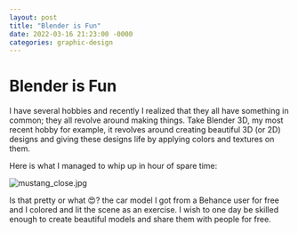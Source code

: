 ```yaml
---
layout: post
title: "Blender is Fun"
date: 2022-03-16 21:23:00 -0000
categories: graphic-design
---
```


# Blender is Fun

I have several hobbies and recently I realized that they all have something in common; they all revolve around making things. Take Blender 3D, my most recent hobby for example, it revolves around creating beautiful 3D (or 2D) designs and giving these designs life by applying colors and textures on them.

Here is what I managed to whip up in hour of spare time:

![mustang_close.jpg](/home/hasan/playground/git/Blog/hasan-aga.github.io/_site/assets/img/mustang_close.jpg)

Is that pretty or what 😍? the car model I got from a Behance user for free and I colored and lit the scene as an exercise. I wish to one day be skilled enough to create beautiful models and share them with people for free.
